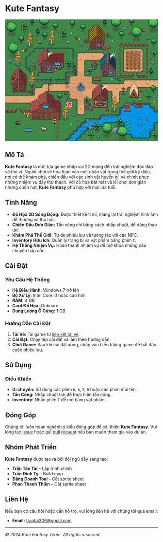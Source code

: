 # Kute Fantasy

![Banner Game](banner.gif)

## Mô Tả

**Kute Fantasy** là một tựa game nhập vai 2D mang đến trải nghiệm độc đáo và thú vị. Người chơi sẽ hóa thân vào một nhân vật trong thế giới kỳ diệu, nơi có thể khám phá, chiến đấu với các sinh vật huyền bí, và chinh phục những nhiệm vụ đầy thử thách. Với đồ họa bắt mắt và lối chơi đơn giản nhưng cuốn hút, **Kute Fantasy** phù hợp với mọi lứa tuổi.

## Tính Năng

- **Đồ Họa 2D Sống Động:** Được thiết kế tỉ mỉ, mang lại trải nghiệm hình ảnh dễ thương và thu hút.
- **Chiến Đấu Đơn Giản:** Tấn công chỉ bằng cách nhấp chuột, dễ dàng thao tác.
- **Khám Phá Thế Giới:** Tự do phiêu lưu và tương tác với các NPC.
- **Inventory Hữu Ích:** Quản lý trang bị và vật phẩm bằng phím `I`.
- **Hệ Thống Nhiệm Vụ:** Hoàn thành nhiệm vụ để mở khóa những câu chuyện hấp dẫn.

## Cài Đặt

### Yêu Cầu Hệ Thống

- **Hệ Điều Hành:** Windows 7 trở lên
- **Bộ Xử Lý:** Intel Core i3 hoặc cao hơn
- **RAM:** 4 GB
- **Card Đồ Họa:** Onboard
- **Dung Lượng Ổ Cứng:** 1 GB

### Hướng Dẫn Cài Đặt

1. **Tải Về:** Tải game từ [liên kết tải về](https://example.com/download).
2. **Cài Đặt:** Chạy tệp cài đặt và làm theo hướng dẫn.
3. **Chơi Game:** Sau khi cài đặt xong, nhấp vào biểu tượng game để bắt đầu cuộc phiêu lưu.

## Sử Dụng

### Điều Khiển

- **Di chuyển:** Sử dụng các phím `W`, `A`, `S`, `D` hoặc các phím mũi tên.
- **Tấn Công:** Nhấp chuột trái để thực hiện tấn công.
- **Inventory:** Nhấn phím `I` để mở bảng vật phẩm.

## Đóng Góp

Chúng tôi luôn hoan nghênh ý kiến đóng góp để cải thiện **Kute Fantasy**. Vui lòng tạo [issue](https://github.com/your-repo/issues) hoặc gửi [pull request](https://github.com/your-repo/pulls) nếu bạn muốn tham gia vào dự án.

## Nhóm Phát Triển

**Kute Fantasy** được tạo ra bởi đội ngũ đầy sáng tạo:

- **Trần Tấn Tài** – Lập trình chính
- **Trần Đình Ty** – Build map
- **Đặng Doanh Toại** – Cắt sprite sheet
- **Phan Thanh Thiên** – Cắt sprite sheet

## Liên Hệ

Nếu bạn có câu hỏi hoặc cần hỗ trợ, vui lòng liên hệ với chúng tôi qua email:

- **Email:** trantai306@gmail.com

---

*© 2024 Kute Fantasy Team. All rights reserved.*
